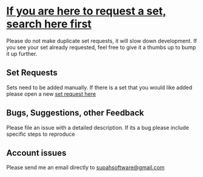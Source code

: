 # [If you are here to request a set, search here first](https://github.com/SupahSoftware/SupahShortPrintFeedback/issues?q=is%3Aissue)
Please do not make duplicate set requests, it will slow down development. If you see your set already requested, feel free to give it a thumbs up to bump it up further.

## Set Requests

Sets need to be added manually. If there is a set that you would like added please open a new [set request here](https://github.com/SupahSoftware/SupahShortPrintFeedback/issues/new?template=set_request.md)

## Bugs, Suggestions, other Feedback

Please file an issue with a detailed description. If its a bug please include specific steps to reproduce

## Account issues

Please send me an email directly to supahsoftware@gmail.com

